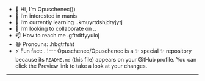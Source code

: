- 👋 Hi, I’m Opuschenec)))
- 👀 I’m interested in manis
- 🌱 I’m currently learning ..kmuyrtdshjdryjytj
- 💞️ I’m looking to collaborate on ..
- 📫 How to reach me .gftrdtfyyuioj
- 😄 Pronouns: .hbgtrfsht
- ⚡ Fun fact: .
!---
Opuschenec/Opuschenec is a ✨ special ✨ repository because its `README.md` (this file) appears on your GitHub profile.
You can click the Preview link to take a look at your changes.
---
